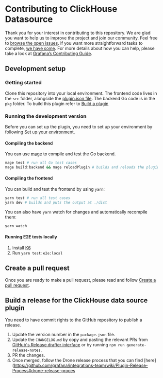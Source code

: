 # Contributing to ClickHouse Datasource

Thank you for your interest in contributing to this repository. We are glad you want to help us to improve the project and join our community. Feel free to [browse the open issues](https://github.com/grafana/clickhouse-datasource/issues). If you want more straightforward tasks to complete, [we have some](https://github.com/grafana/clickhouse-datasource/issues?q=is%3Aissue+is%3Aopen+label%3A%22good+first+issue%22). For more details about how you can help, please take a look at [Grafana’s Contributing Guide](https://github.com/grafana/grafana/blob/main/CONTRIBUTING.md).

## Development setup

### Getting started

Clone this repository into your local environment. The frontend code lives in the `src` folder, alongside the [plugin.json file](https://grafana.com/docs/grafana/latest/developers/plugins/metadata/). The backend Go code is in the `pkg` folder. To build this plugin refer to [Build a plugin](https://grafana.com/docs/grafana/latest/developers/plugins/)

### Running the development version

Before you can set up the plugin, you need to set up your environment by following [Set up your environment](https://grafana.com/tutorials/build-a-data-source-backend-plugin/#set-up-your-environment).

#### Compiling the backend

You can use [mage](https://github.com/magefile/mage) to compile and test the Go backend.

```sh
mage test # run all Go test cases
mage build:backend && mage reloadPlugin # builds and reloads the plugin in Grafana
```

#### Compiling the frontend

You can build and test the frontend by using `yarn`:

```sh
yarn test # run all test cases
yarn dev # builds and puts the output at ./dist
```

You can also have `yarn` watch for changes and automatically recompile them:

```sh
yarn watch
```

#### Running E2E tests locally

1. Install [K6](https://k6.io/docs/get-started/installation/)
2. Run `yarn test:e2e:local`

## Create a pull request

Once you are ready to make a pull request, please read and follow [Create a pull request](https://github.com/grafana/grafana/blob/master/contribute/create-pull-request.md).

## Build a release for the ClickHouse data source plugin

You need to have commit rights to the GitHub repository to publish a release.

1. Update the version number in the `package.json` file.
2. Update the `CHANGELOG.md` by copy and pasting the relevant PRs
   from [GitHub's Release drafter interface](https://github.com/grafana/clickhouse-datasource/releases/new) or by
   running `npm run generate-release-notes`.
3. PR the changes.
4. Once merged, follow the Drone release process that you can find [here](https://github.com/grafana/integrations-team/wiki/Plugin-Release-Process#drone-release-proces
